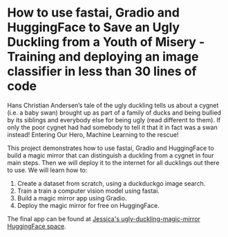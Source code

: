 # How to use fastai, Gradio and HuggingFace to Save an Ugly Duckling from a Youth of Misery - Training and deploying an image classifier in less than 30 lines of code 

Hans Christian Andersen’s tale of the ugly duckling tells us about a cygnet (i.e. a baby swan) brought up as part of a family of ducks and being bullied by its siblings and everybody else for being ugly (read different to them). If only the poor cygnet had had somebody to tell it that it in fact was a swan instead! Entering Our Hero, Machine Learning to the rescue!

This project demonstrates how to use fastai, Gradio and HuggingFace to build a magic mirror that can distinguish a duckling from a cygnet in four main steps. Then we will deploy it to the internet for all ducklings out there to use. We will learn how to:

1. Create a dataset from scratch, using a duckduckgo image search.
2. Train a train a computer vision model using fastai.
3. Build a magic mirror app using Gradio.
4. Deploy the magic mirror for free on HuggingFace.

The final app can be found at [Jessica's ugly-duckling-magic-mirror HuggingFace space](https://huggingface.co/spaces/walkenho/ugly-duckling-magic-mirror).
